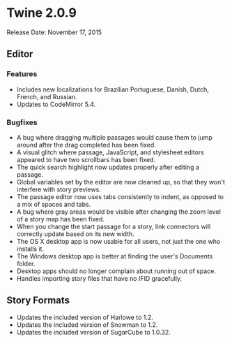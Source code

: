 # Twine 2.0.9

Release Date: November 17, 2015

## Editor

### Features

- Includes new localizations for Brazilian Portuguese, Danish, Dutch, French, and Russian.
- Updates to CodeMirror 5.4.

### Bugfixes

- A bug where dragging multiple passages would cause them to jump around after the drag completed has been fixed.
- A visual glitch where passage, JavaScript, and stylesheet editors appeared to have two scrollbars has been fixed.
- The quick search highlight now updates properly after editing a passage.
- Global variables set by the editor are now cleaned up, so that they won't interfere with story previews.
- The passage editor now uses tabs consistently to indent, as opposed to a mix of spaces and tabs.
- A bug where gray areas would be visible after changing the zoom level of a story map has been fixed.
- When you change the start passage for a story, link connectors will correctly update based on its new width.
- The OS X desktop app is now usable for all users, not just the one who installs it.
- The Windows desktop app is better at finding the user's Documents folder.
- Desktop apps should no longer complain about running out of space.
- Handles importing story files that have no IFID gracefully.

## Story Formats

- Updates the included version of Harlowe to 1.2.
- Updates the included version of Snowman to 1.2.
- Updates the included version of SugarCube to 1.0.32.
